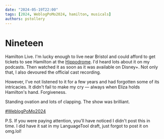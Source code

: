 ```yaml
---
date: "2024-05-19T22:00"
tags: [2024, WeblogPoMo2024, hamilton, musicals]
authors: pstollery
---
```

# Nineteen
<!-- truncate -->

Hamilton Live. I'm lucky enough to live near Bristol and could afford to get tickets to see Hamilton at the [Hippodrome](https://www.atgtickets.com/venues/bristol-hippodrome/). I'd heard lots about it on my podcasts. Then watched it as soon as it was available on Disney+. Not only that, I also devoured the official cast recording. 

However, I've not listened to it for a few years and had forgotten some of its intricacies. It didn't fail to make my cry — always when Eliza holds Hamilton's hand. Forgiveness. 

Standing ovation and lots of clapping. The show was brilliant. 

[#WeblogPoMo2024](https://weblog.anniegreens.lol/weblog-posting-month-2024)

P.S. If you were paying attention, you'll have noticed I didn't post this in time. I did have it sat in my LanguageTool draft, just forgot to post it on omg.lol!